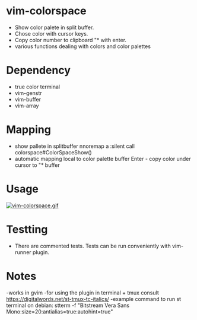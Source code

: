 # vim-colorspace
* Show color palete in split buffer. 
* Chose color with cursor keys. 
* Copy color number to clipboard "\* with enter.
* various functions dealing with colors and color palettes

# Dependency
* true color terminal
* vim-genstr
* vim-buffer
* vim-array

# Mapping 
* show pallete in splitbuffer
nnoremap <leader>a :silent call colorspace#ColorSpaceShow()<CR>
* automatic mapping local to color palette buffer
Enter - copy color under cursor to "\* buffer

# Usage
[![vim-colorspace.gif](https://s22.postimg.cc/k7agc0j6p/vim-colorspace.gif)](https://postimg.cc/image/h0fwsdyql/)

# Testting
* There are commented tests. Tests can be run conveniently with vim-runner plugin.

# Notes
-works in gvim
-for using the plugin in terminal + tmux consult https://digitalwords.net/st-tmux-tc-italics/
-example command to run st terminal on debian:
stterm -f "Bitstream Vera Sans Mono:size=20:antialias=true:autohint=true"


